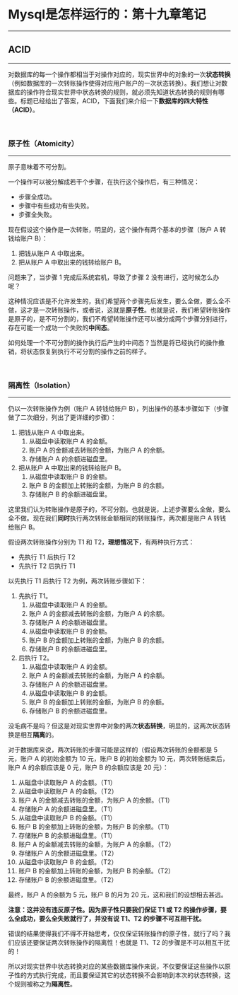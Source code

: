 # Mysql是怎样运行的：第十九章笔记

---

## ACID

---

对数据库的每一个操作都相当于对操作对应的，现实世界中的对象的一次**状态转换**（例如数据库的一次转账操作使得对应用户账户的一次状态转换）。我们想让对数据库的操作符合现实世界中状态转换的规则，就必须先知道状态转换的规则有哪些。标题已经给出了答案，ACID，下面我们来介绍一下**数据库的四大特性（ACID）**。

<br />

### 原子性（Atomicity）

---

原子意味着不可分割。

一个操作可以被分解成若干个步骤，在执行这个操作后，有三种情况：

* 步骤全成功。
* 步骤中有些成功有些失败。
* 步骤全失败。

现在假设这个操作是一次转账，明显的，这个操作有两个基本的步骤（账户 A 转钱给账户 B）：

1. 把钱从账户 A 中取出来。
2. 把从账户 A 中取出来的钱转给账户 B。

问题来了，当步骤 1 完成后系统宕机，导致了步骤 2 没有进行，这时候怎么办呢？

这种情况应该是不允许发生的，我们希望两个步骤先后发生，要么全做，要么全不做，这才是一次转账操作，或者说，这就是**原子性**。也就是说，我们希望转账操作是原子的，是不可分割的，我们不希望转账操作还可以被分成两个步骤分别进行，存在可能一个成功一个失败的**中间态**。

如何处理一个不可分割的操作执行后产生的中间态？当然是将已经执行的操作撤销，将状态恢复到执行不可分割的操作之前的样子。

<br />

### 隔离性（Isolation）

---

仍以一次转账操作为例（账户 A 转钱给账户 B），列出操作的基本步骤如下（步骤做了二次细分，列出了更详细的步骤）：

1. 把钱从账户 A 中取出来。
   1. 从磁盘中读取账户 A 的金额。
   2. 账户 A 的金额减去转账的金额，为账户 A 的余额。
   3. 存储账户 A 的余额进磁盘里。
2. 把从账户 A 中取出来的钱转给账户 B。
   1. 从磁盘中读取账户 B 的金额。
   2. 账户 B 的金额加上转账的金额，为账户 B 的余额。
   3. 存储账户 B 的余额进磁盘里。

这里我们认为转账操作是原子的，不可分割。也就是说，上述步骤要么全做，要么全不做。现在我们**同时**执行两次转账金额相同的转账操作，两次都是账户 A 转钱给账户 B。

假设两次转账操作分别为 T1 和 T2，**理想情况下**，有两种执行方式：

* 先执行 T1 后执行 T2
* 先执行 T2 后执行 T1

以先执行 T1 后执行 T2 为例，两次转账步骤如下：

1. 先执行 T1。
   1. 从磁盘中读取账户 A 的金额。
   2. 账户 A 的金额减去转账的金额，为账户 A 的余额。
   3. 存储账户 A 的余额进磁盘里。
   4. 从磁盘中读取账户 B 的金额。
   5. 账户 B 的金额加上转账的金额，为账户 B 的余额。
   6. 存储账户 B 的余额进磁盘里。
2. 后执行 T2。
   1. 从磁盘中读取账户 A 的金额。
   2. 账户 A 的金额减去转账的金额，为账户 A 的余额。
   3. 存储账户 A 的余额进磁盘里。
   4. 从磁盘中读取账户 B 的金额。
   5. 账户 B 的金额加上转账的金额，为账户 B 的余额。
   6. 存储账户 B 的余额进磁盘里。

没毛病不是吗？但这是对现实世界中对象的两次**状态转换**，明显的，这两次状态转换是相互**隔离**的。

对于数据库来说，两次转账的步骤可能是这样的（假设两次转账的金额都是 5 元，账户 A 的初始金额为 10 元，账户 B 的初始金额为 10 元，两次转账结束后，账户 A 的余额应该是 0 元，账户 B 的余额应该是 20 元）：

1. 从磁盘中读取账户 A 的金额。（T1）
2. 从磁盘中读取账户 A 的金额。（T2）
3. 账户 A 的金额减去转账的金额，为账户 A 的余额。（T1）
4. 存储账户 A 的余额进磁盘里。（T1）
5. 从磁盘中读取账户 B 的金额。（T1）
6. 账户 B 的金额加上转账的金额，为账户 B 的余额。（T1）
7. 存储账户 B 的余额进磁盘里。（T1）
8. 账户 A 的金额减去转账的金额，为账户 A 的余额。（T2）
9. 存储账户 A 的余额进磁盘里。（T2）
10. 从磁盘中读取账户 B 的金额。（T2）
11. 账户 B 的金额加上转账的金额，为账户 B 的余额。（T2）
12. 存储账户 B 的余额进磁盘里。（T2）

最终，账户 A 的余额为 5 元，账户 B 的月为 20 元，这和我们的设想相去甚远。

**注意：这并没有违反原子性。因为原子性只要我们保证 T1 或 T2 的操作步骤，要么全成功，要么全失败就行了，并没有说 T1、T2 的步骤不可互相干扰。**

错误的结果使得我们不得不开始思考，仅仅保证转账操作的原子性，就行了吗？我们应该还要保证两次转账操作的隔离性！也就是 T1、T2 的步骤是不可以相互干扰的！

所以对现实世界中状态转换对应的某些数据库操作来说，不仅要保证这些操作以原子性的方式执行完成，而且要保证其它的状态转换不会影响到本次的状态转换，这个规则被称之为**隔离性**。





































